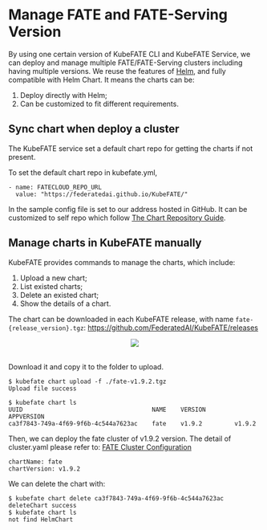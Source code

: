 # Manage FATE and FATE-Serving Version
By using one certain version of KubeFATE CLI and KubeFATE Service, we can deploy and manage multiple FATE/FATE-Serving clusters including having multiple versions. We reuse the features of [Helm](https://helm.sh/), and fully compatible with Helm Chart. It means the charts can be:
1. Deploy directly with Helm;
2. Can be customized to fit different requirements.

## Sync chart when deploy a cluster
The KubeFATE service set a default chart repo for getting the charts if not present.

To set the default chart repo in kubefate.yml,
```
- name: FATECLOUD_REPO_URL
  value: "https://federatedai.github.io/KubeFATE/"
```

In the sample config file is set to our address hosted in GitHub. It can be customized to self repo which follow [The Chart Repository Guide](https://helm.sh/docs/topics/chart_repository/). 

## Manage charts in KubeFATE manually
KubeFATE provides commands to manage the charts, which include:
1. Upload a new chart;
2. List existed charts;
3. Delete an existed chart;
4. Show the details of a chart.

The chart can be downloaded in each KubeFATE release, with name `fate-{release_version}.tgz`: https://github.com/FederatedAI/KubeFATE/releases

<div align="center">
  <img src="./images/chart_in_release.png">
</div>
&nbsp;

Download it and copy it to the folder to upload.
```
$ kubefate chart upload -f ./fate-v1.9.2.tgz
Upload file success

$ kubefate chart ls
UUID                                    NAME    VERSION        APPVERSION
ca3f7843-749a-4f69-9f6b-4c544a7623ac    fate    v1.9.2         v1.9.2
```

Then, we can deploy the fate cluster of v1.9.2 version. The detail of cluster.yaml please refer to: [FATE Cluster Configuration](./configurations/FATE_cluster_configuration.md)
```
chartName: fate
chartVersion: v1.9.2
```

We can delete the chart with:
```
$ kubefate chart delete ca3f7843-749a-4f69-9f6b-4c544a7623ac
deleteChart success
$ kubefate chart ls
not find HelmChart
```
